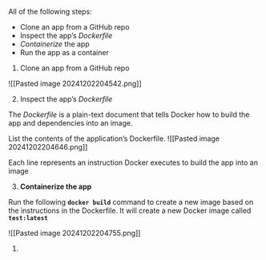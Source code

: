 All of the following steps:

- Clone an app from a GitHub repo
- Inspect the app’s _Dockerfile_
- _Containerize_ the app
- Run the app as a container

1. Clone an app from a GitHub repo

![[Pasted image 20241202204542.png]]

2. Inspect the app’s _Dockerfile_

The _Dockerfile_ is a plain-text document that tells Docker how to build the app and dependencies into an image.

List the contents of the application’s Dockerfile.
![[Pasted image 20241202204646.png]]

Each line represents an instruction Docker executes to build the app into an image

3. **Containerize the app**

Run the following **`docker build`** command to create a new image based on the instructions in the Dockerfile. It will create a new Docker image called **`test:latest`**

![[Pasted image 20241202204755.png]]


1. 
